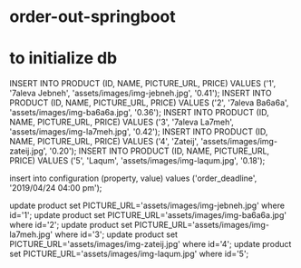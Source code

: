 # order-out-springboot

# to initialize db


INSERT INTO PRODUCT (ID, NAME, PICTURE_URL, PRICE) VALUES ('1', '7aleva Jebneh', 'assets/images/img-jebneh.jpg', '0.41');
INSERT INTO PRODUCT (ID, NAME, PICTURE_URL, PRICE) VALUES ('2', '7aleva Ba6a6a', 'assets/images/img-ba6a6a.jpg', '0.36');
INSERT INTO PRODUCT (ID, NAME, PICTURE_URL, PRICE) VALUES ('3', '7aleva La7meh', 'assets/images/img-la7meh.jpg', '0.42');
INSERT INTO PRODUCT (ID, NAME, PICTURE_URL, PRICE) VALUES ('4', 'Zateij', 'assets/images/img-zateij.jpg', '0.20');
INSERT INTO PRODUCT (ID, NAME, PICTURE_URL, PRICE) VALUES ('5', 'Laqum', 'assets/images/img-laqum.jpg', '0.18');

insert into configuration (property, value) values ('order_deadline', '2019/04/24 04:00 pm');

update product set PICTURE_URL='assets/images/img-jebneh.jpg' where id='1';
update product set PICTURE_URL='assets/images/img-ba6a6a.jpg' where id='2';
update product set PICTURE_URL='assets/images/img-la7meh.jpg' where id='3';
update product set PICTURE_URL='assets/images/img-zateij.jpg' where id='4';
update product set PICTURE_URL='assets/images/img-laqum.jpg' where id='5';

